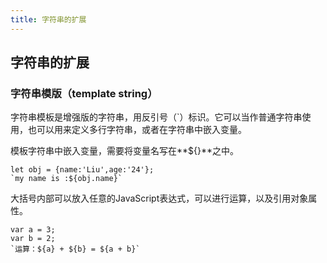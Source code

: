 ```yaml
---
title: 字符串的扩展
---
```


## 字符串的扩展

### 字符串模版（template string）

字符串模板是增强版的字符串，用反引号（`）标识。它可以当作普通字符串使用，也可以用来定义多行字符串，或者在字符串中嵌入变量。

模板字符串中嵌入变量，需要将变量名写在**${}**之中。

```
let obj = {name:'Liu',age:'24'};
`my name is :${obj.name}`
```
大括号内部可以放入任意的JavaScript表达式，可以进行运算，以及引用对象属性。
```
var a = 3;
var b = 2;
`运算：${a} + ${b} = ${a + b}`
```